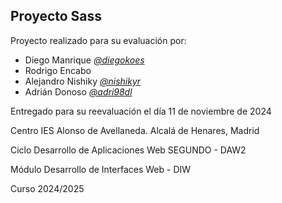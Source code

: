 <!--# diw-dreamteam-->
## Proyecto Sass 

Proyecto realizado para su evaluación por:

- Diego Manrique *[@diegokoes](https://github.com/diegokoes)*
- Rodrigo Encabo
- Alejandro Nishiky *[@nishikyr](https://github.com/nishikyr)*
- Adrián Donoso *[@adri98dl](https://github.com/adri98dl)*


Entregado para su reevaluación el día 11 de noviembre de 2024

Centro IES Alonso de Avellaneda. Alcalá de Henares, Madrid

Ciclo Desarrollo de Aplicaciones Web SEGUNDO - DAW2

Módulo Desarrollo de Interfaces Web - DIW

Curso 2024/2025
